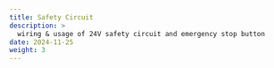 ```yaml
---
title: Safety Circuit
description: >
  wiring & usage of 24V safety circuit and emergency stop button
date: 2024-11-25
weight: 3
---
```

